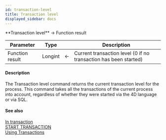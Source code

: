 ```yaml
---
id: transaction-level
title: Transaction level
displayed_sidebar: docs
---
```


<!--REF #_command_.Transaction level.Syntax-->**Transaction level**  -> Function result<!-- END REF-->
<!--REF #_command_.Transaction level.Params-->
| Parameter | Type |  | Description |
| --- | --- | --- | --- |
| Function result | Longint | <- | Current transaction level (0 if no transaction has been started) |

<!-- END REF-->

#### Description 

<!--REF #_command_.Transaction level.Summary-->The Transaction level command returns the current transaction level for the process.<!-- END REF--> This command takes all the transactions of the current process into account, regardless of whether they were started via the 4D language or via SQL.

#### See also 
[In transaction](in-transaction.md)  
[START TRANSACTION](start-transaction.md)  
[Using Transactions](../../4D/20-R6/Using-Transactions.300-6958365.en.html)  